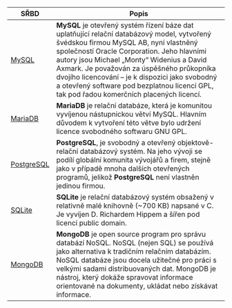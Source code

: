 
| SŘBD                                     | Popis                                                                                                                                                                                                                                                                                                                                                                                                                        |
| ---------------------------------------- | ---------------------------------------------------------------------------------------------------------------------------------------------------------------------------------------------------------------------------------------------------------------------------------------------------------------------------------------------------------------------------------------------------------------------------- |
| [MySQL](https://www.mysql.com)           | **MySQL** je otevřený systém řízení báze dat uplatňující relační databázový model, vytvořený švédskou firmou MySQL AB, nyní vlastněný společností Oracle Corporation. Jeho hlavními autory jsou Michael „Monty“ Widenius a David Axmark. Je považován za úspěšného průkopníka dvojího licencování – je k dispozici jako svobodný a otevřený software pod bezplatnou licencí GPL, tak pod řadou komerčních placených licencí. |
| [MariaDB]()                              | **MariaDB** je relační databáze, která je komunitou vyvíjenou nástupnickou větví MySQL. Hlavním důvodem k vytvoření této větve bylo udržení licence svobodného softwaru GNU GPL.                                                                                                                                                                                                                                             |
| [PostgreSQL](https://www.postgresql.org) | **PostgreSQL**, je svobodný a otevřený objektově-relační databázový systém. Na jeho vývoji se podílí globální komunita vývojářů a firem, stejně jako v případě mnoha dalších otevřených programů, jelikož **PostgreSQL** není vlastněn jedinou firmou.                                                                                                                                                                       |
| [SQLite](https://www.sqlite.org)         | **SQLite** je relační databázový systém obsažený v relativně malé knihovně (~700 KB) napsané v C. Je vyvíjen D. Richardem Hippem a šířen pod licencí public domain.                                                                                                                                                                                                                                                          |
| [MongoDB](https://www.mongodb.com)       | **MongoDB** je open source program pro správu databází NoSQL. NoSQL (nejen SQL) se používá jako alternativa k tradičním relačním databázím. NoSQL databáze jsou docela užitečné pro práci s velkými sadami distribuovaných dat. MongoDB je nástroj, který dokáže spravovat informace orientované na dokumenty, ukládat nebo získávat informace.                                                                              |
